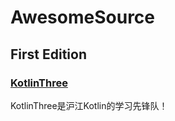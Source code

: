 # AwesomeSource

## First Edition

### [KotlinThree](https://github.com/KotlinThree)

KotlinThree是沪江Kotlin的学习先锋队！


